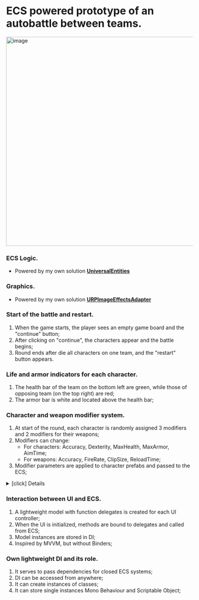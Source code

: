# ECS powered prototype of an autobattle between teams. 

<img width="1025" height="565" alt="image" src="https://github.com/user-attachments/assets/873090d1-46fe-4dfd-8333-f1bb0f925259" />

### ECS Logic.
- Powered by my own solution **[UniversalEntities](https://github.com/vikle/UniversalEntities)**

### Graphics.
- Powered by my own solution **[URPImageEffectsAdapter](https://github.com/vikle/URPImageEffectsAdapter)**

### Start of the battle and restart.
1. When the game starts, the player sees an empty game board and the "continue" button;
2. After clicking on "continue", the characters appear and the battle begins;
3. Round ends after die all characters on one team, and the "restart" button appears.

### Life and armor indicators for each character.
1. The health bar of the team on the bottom left are green, while those of opposing team (on the top right) are red;
2. The armor bar is white and located above the health bar;

### Character and weapon modifier system.
1. At start of the round, each character is randomly assigned 3 modifiers and 2 modifiers for their weapons;
2. Modifiers can change:
	* For characters: Accuracy, Dexterity, MaxHealth, MaxArmor, AimTime;
	* For weapons: Accuracy, FireRate, ClipSize, ReloadTime;
3. Modifier parameters are applied to character prefabs and passed to the ECS;
 
 <details>
  <summary>[click] Details</summary>

<img width="345" height="243" alt="image" src="https://github.com/user-attachments/assets/a7f8b4ad-b608-4ed6-acab-965f44b480e0" />
<img width="345" height="260" alt="image" src="https://github.com/user-attachments/assets/40c754b7-2a20-4da4-ab99-958bbc773d2b" />

</details>

### Interaction between UI and ECS.
1. A lightweight model with function delegates is created for each UI controller;
2. When the UI is initialized, methods are bound to delegates and called from ECS;
3. Model instances are stored in DI;
4. Inspired by MVVM, but without Binders;

### Own lightweight DI and its role.
1. It serves to pass dependencies for closed ECS systems;
2. DI can be accessed from anywhere;
3. It can create instances of classes;
4. It can store single instances Mono Behaviour and Scriptable Object;
